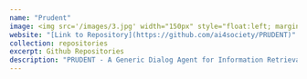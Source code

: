 ```yaml
---
name: "Prudent"
image: <img src='/images/3.jpg' width="150px" style="float:left; margin:0px 10px 0px 0px;">
website: "[Link to Repository](https://github.com/ai4society/PRUDENT)"
collection: repositories
excerpt: Github Repositories
description: "PRUDENT - A Generic Dialog Agent for Information Retrieval That Can Flexibly Mix Automated Planning and Reinforcement Learning"  
---
```


